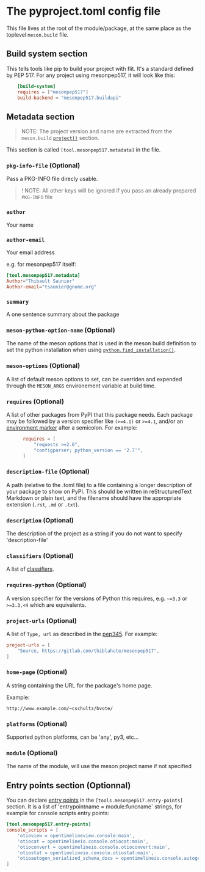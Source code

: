 # The pyproject.toml config file

This file lives at the root of the module/package, at the same place
as the toplevel `meson.build` file.

## Build system section

This tells tools like pip to build your project with flit. It's a standard
defined by PEP 517. For any project using mesonpep517, it will look like this:

``` toml
    [build-system]
    requires = ["mesonpep517"]
    build-backend = "mesonpep517.buildapi"
```

## Metadata section

> NOTE: The project version and name are extracted from the `meson.build`
> [`project()`](http://mesonbuild.com/Reference-manual.html#project) section.

This section is called `[tool.mesonpep517.metadata]` in the file.

### `pkg-info-file` (Optional)

Pass a PKG-INFO file direcly usable.

> ! NOTE: All other keys will be ignored if you pass an already prepared `PKG-INFO`
> file


### `author`

Your name

### `author-email`

Your email address

e.g. for mesonpep517 itself:

``` toml
[tool.mesonpep517.metadata]
Author="Thibault Saunier"
Author-email="tsaunier@gnome.org"
```

### `summary`

A one sentence summary about the package

### `meson-python-option-name` (Optional)

The name of the meson options that is used in the meson build definition
to set the python installation when using
[`python.find_installation()`](http://mesonbuild.com/Python-module.html#find_installation).

### `meson-options` (Optional)

A list of default meson options to set, can be overriden and expended through the `MESON_ARGS`
environement variable at build time.

### `requires` (Optional)

A list of other packages from PyPI that this package needs. Each package may
be followed by a version specifier like ``(>=4.1)`` or ``>=4.1``, and/or an
[environment marker](https://www.python.org/dev/peps/pep-0345/#environment-markers)
after a semicolon. For example:

``` toml
      requires = [
          "requests >=2.6",
          "configparser; python_version == '2.7'",
      ]
```

### `description-file` (Optional)

A path (relative to the .toml file) to a file containing a longer description
of your package to show on PyPI. This should be written in reStructuredText
  Markdown or plain text, and the filename should have the appropriate extension
  (`.rst`, `.md` or `.txt`).

### `description` (Optional)

The description of the project as a string if you do not want to specify 'description-file'

### `classifiers` (Optional)

A list of [classifiers](https://pypi.python.org/pypi?%3Aaction=list_classifiers).

### `requires-python` (Optional)

A version specifier for the versions of Python this requires, e.g. ``~=3.3`` or
``>=3.3,<4`` which are equivalents.

### `project-urls` (Optional)

A list of `Type, url` as described in the
[pep345](https://www.python.org/dev/peps/pep-0345/#project-url-multiple-use).
For example:

``` toml
project-urls = [
    "Source, https://gitlab.com/thiblahute/mesonpep517",
]
```

### `home-page` (Optional)

A string containing the URL for the package's home page.

Example:

`http://www.example.com/~cschultz/bvote/`

### `platforms` (Optional)

Supported python platforms, can be 'any', py3, etc...

### `module` (Optional)

The name of the module, will use the meson project name if not specified


## Entry points section (Optionnal)

You can declare [entry points](http://entrypoints.readthedocs.io/en/latest/)
in the `[tools.mesonpep517.entry-points]` section. It is a list of
'entrypointname = module:funcname` strings, for example for console
scripts entry points:

``` toml
[tool.mesonpep517.entry-points]
console_scripts = [
    'otioview = opentimelineview.console:main',
    'otiocat = opentimelineio.console.otiocat:main',
    'otioconvert = opentimelineio.console.otioconvert:main',
    'otiostat = opentimelineio.console.otiostat:main',
    'otioautogen_serialized_schema_docs = opentimelineio.console.autogen_serialized_datamodel:main',
]
```
